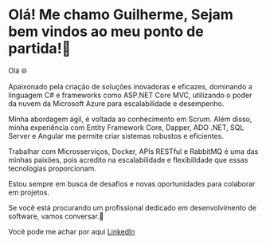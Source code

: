 # Olá! Me chamo Guilherme, Sejam bem vindos ao meu ponto de partida!🚀

Olá 🌐

Apaixonado pela criação de soluções inovadoras e eficazes, dominando a linguagem C# e frameworks como ASP.NET Core MVC, utilizando o poder da nuvem da Microsoft Azure para escalabilidade e desempenho.

Minha abordagem ágil, é voltada ao conhecimento em Scrum. Além disso, minha experiência com Entity Framework Core, Dapper, ADO .NET, SQL Server e Angular me permite criar sistemas robustos e eficientes.

Trabalhar com Microsserviços, Docker, APIs RESTful e RabbitMQ é uma das minhas paixões, pois acredito na escalabilidade e flexibilidade que essas tecnologias proporcionam.

Estou sempre em busca de desafios e novas oportunidades para colaborar em projetos.

Se você está procurando um profissional dedicado em desenvolvimento de software, vamos conversar.🚀


Você pode me achar por aqui [Linkedln](https://www.linkedin.com/in/guilhermeoc/)


